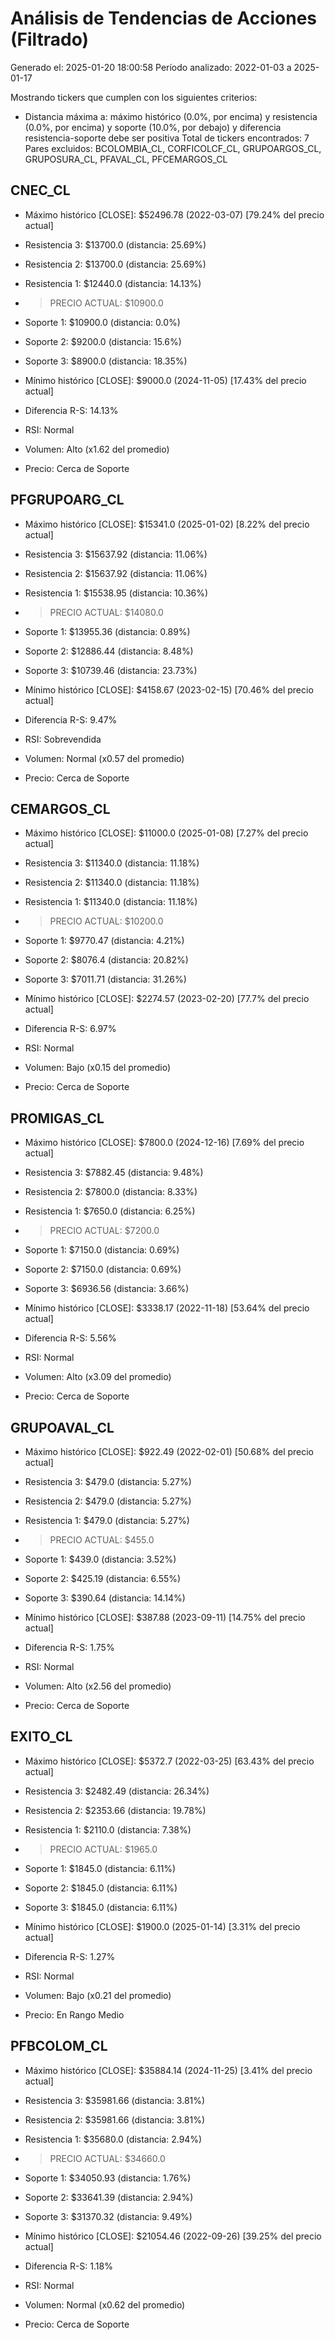 # Análisis de Tendencias de Acciones (Filtrado)

Generado el: 2025-01-20 18:00:58
Período analizado: 2022-01-03 a 2025-01-17

Mostrando tickers que cumplen con los siguientes criterios:
- Distancia máxima a: máximo histórico (0.0%, por encima) y resistencia (0.0%, por encima) y soporte (10.0%, por debajo) y diferencia resistencia-soporte debe ser positiva
Total de tickers encontrados: 7
Pares excluidos: BCOLOMBIA_CL, CORFICOLCF_CL, GRUPOARGOS_CL, GRUPOSURA_CL, PFAVAL_CL, PFCEMARGOS_CL

## CNEC_CL
- Máximo histórico [CLOSE]: $52496.78 (2022-03-07) [79.24% del precio actual]
- Resistencia 3: $13700.0 (distancia: 25.69%)
- Resistencia 2: $13700.0 (distancia: 25.69%)
- Resistencia 1: $12440.0 (distancia: 14.13%)
- > PRECIO ACTUAL: $10900.0
- Soporte 1: $10900.0 (distancia: 0.0%)
- Soporte 2: $9200.0 (distancia: 15.6%)
- Soporte 3: $8900.0 (distancia: 18.35%)
- Mínimo histórico [CLOSE]: $9000.0 (2024-11-05) [17.43% del precio actual]

- Diferencia R-S: 14.13%
- RSI: Normal
- Volumen: Alto (x1.62 del promedio)
- Precio: Cerca de Soporte

## PFGRUPOARG_CL
- Máximo histórico [CLOSE]: $15341.0 (2025-01-02) [8.22% del precio actual]
- Resistencia 3: $15637.92 (distancia: 11.06%)
- Resistencia 2: $15637.92 (distancia: 11.06%)
- Resistencia 1: $15538.95 (distancia: 10.36%)
- > PRECIO ACTUAL: $14080.0
- Soporte 1: $13955.36 (distancia: 0.89%)
- Soporte 2: $12886.44 (distancia: 8.48%)
- Soporte 3: $10739.46 (distancia: 23.73%)
- Mínimo histórico [CLOSE]: $4158.67 (2023-02-15) [70.46% del precio actual]

- Diferencia R-S: 9.47%
- RSI: Sobrevendida
- Volumen: Normal (x0.57 del promedio)
- Precio: Cerca de Soporte

## CEMARGOS_CL
- Máximo histórico [CLOSE]: $11000.0 (2025-01-08) [7.27% del precio actual]
- Resistencia 3: $11340.0 (distancia: 11.18%)
- Resistencia 2: $11340.0 (distancia: 11.18%)
- Resistencia 1: $11340.0 (distancia: 11.18%)
- > PRECIO ACTUAL: $10200.0
- Soporte 1: $9770.47 (distancia: 4.21%)
- Soporte 2: $8076.4 (distancia: 20.82%)
- Soporte 3: $7011.71 (distancia: 31.26%)
- Mínimo histórico [CLOSE]: $2274.57 (2023-02-20) [77.7% del precio actual]

- Diferencia R-S: 6.97%
- RSI: Normal
- Volumen: Bajo (x0.15 del promedio)
- Precio: Cerca de Soporte

## PROMIGAS_CL
- Máximo histórico [CLOSE]: $7800.0 (2024-12-16) [7.69% del precio actual]
- Resistencia 3: $7882.45 (distancia: 9.48%)
- Resistencia 2: $7800.0 (distancia: 8.33%)
- Resistencia 1: $7650.0 (distancia: 6.25%)
- > PRECIO ACTUAL: $7200.0
- Soporte 1: $7150.0 (distancia: 0.69%)
- Soporte 2: $7150.0 (distancia: 0.69%)
- Soporte 3: $6936.56 (distancia: 3.66%)
- Mínimo histórico [CLOSE]: $3338.17 (2022-11-18) [53.64% del precio actual]

- Diferencia R-S: 5.56%
- RSI: Normal
- Volumen: Alto (x3.09 del promedio)
- Precio: Cerca de Soporte

## GRUPOAVAL_CL
- Máximo histórico [CLOSE]: $922.49 (2022-02-01) [50.68% del precio actual]
- Resistencia 3: $479.0 (distancia: 5.27%)
- Resistencia 2: $479.0 (distancia: 5.27%)
- Resistencia 1: $479.0 (distancia: 5.27%)
- > PRECIO ACTUAL: $455.0
- Soporte 1: $439.0 (distancia: 3.52%)
- Soporte 2: $425.19 (distancia: 6.55%)
- Soporte 3: $390.64 (distancia: 14.14%)
- Mínimo histórico [CLOSE]: $387.88 (2023-09-11) [14.75% del precio actual]

- Diferencia R-S: 1.75%
- RSI: Normal
- Volumen: Alto (x2.56 del promedio)
- Precio: Cerca de Soporte

## EXITO_CL
- Máximo histórico [CLOSE]: $5372.7 (2022-03-25) [63.43% del precio actual]
- Resistencia 3: $2482.49 (distancia: 26.34%)
- Resistencia 2: $2353.66 (distancia: 19.78%)
- Resistencia 1: $2110.0 (distancia: 7.38%)
- > PRECIO ACTUAL: $1965.0
- Soporte 1: $1845.0 (distancia: 6.11%)
- Soporte 2: $1845.0 (distancia: 6.11%)
- Soporte 3: $1845.0 (distancia: 6.11%)
- Mínimo histórico [CLOSE]: $1900.0 (2025-01-14) [3.31% del precio actual]

- Diferencia R-S: 1.27%
- RSI: Normal
- Volumen: Bajo (x0.21 del promedio)
- Precio: En Rango Medio

## PFBCOLOM_CL
- Máximo histórico [CLOSE]: $35884.14 (2024-11-25) [3.41% del precio actual]
- Resistencia 3: $35981.66 (distancia: 3.81%)
- Resistencia 2: $35981.66 (distancia: 3.81%)
- Resistencia 1: $35680.0 (distancia: 2.94%)
- > PRECIO ACTUAL: $34660.0
- Soporte 1: $34050.93 (distancia: 1.76%)
- Soporte 2: $33641.39 (distancia: 2.94%)
- Soporte 3: $31370.32 (distancia: 9.49%)
- Mínimo histórico [CLOSE]: $21054.46 (2022-09-26) [39.25% del precio actual]

- Diferencia R-S: 1.18%
- RSI: Normal
- Volumen: Normal (x0.62 del promedio)
- Precio: Cerca de Soporte
